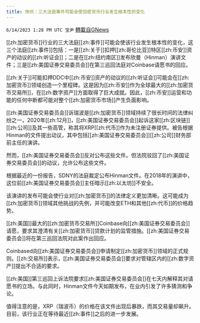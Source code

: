 ```yaml
---
title: 快讯：三大法庭事件可能会使加密货币行业发生根本性的变化
---
```

`6/14/2023 1:28 PM UTC 宝尹` [轉載自GNews](https://gnews.org/articles/1382846)

[[zh:加密货币]]行业的三大法庭[[zh:事件]]可能会使该行业发生根本性的变化，这三个法庭[[zh:事件]]包括：一是[[zh:关于]]扣押[[zh:哥伦比亚]]特区[[zh:币安]]资产的动议的[[zh:听证会]]；二是在[[zh:纽约南区]]发布欣曼（Hinman）演讲文件；三是[[zh:美国证券交易委员会]]在第三巡回法庭对Coinbase请愿书的回应。

[[zh:关于]]可能扣押DDC中[[zh:币安]]资产的动议的[[zh:听证会]]可能会在[[zh:加密货币]]领域创造一个里程碑。这是因为[[zh:币安]]作为全球最大的[[zh:加密货币交易所]]，在[[zh:数字资产]]方面取得了巨大成就。因此，[[zh:币安]]运营和功能的任何中断都可能对整个[[zh:加密货币市场]]产生负面影响。

[[zh:美国证券交易委员会]]诉瑞波是[[zh:加密货币]]领域持续了很长时间的法律纠纷之一，2020年[[zh:12月]]，[[zh:美国证券交易委员会]]起诉这家[[zh:区块链]][[zh:公司]]及其一些高管，称其将XRP[[zh:代币]]作为未注册证券提供。被告根据Hinman的文件提出动议，其中包括[[zh:美国证券交易委员会]][[zh:公司]]财务部前主任的演讲。

然而，[[zh:美国证券交易委员会]]反对公布这些文件。但法院驳回了[[zh:美国证券交易委员会]]的动议，允许公布这些文件。

根据最近的一份报告，SDNY的法庭裁定公布Hinman文件。在2018年的演讲中，这位前[[zh:美国证券交易委员会]]主任暗示[[zh:以太坊]]不安全。

该演讲的发布可能会使行业对[[zh:加密货币]]的法律定义更加清晰。这可能成为[[zh:加密货币]]领域其他挑战的先例，并可能改变ETH和其他[[zh:代币]]的价格趋势。

[[zh:美国]]最大的[[zh:加密货币交易所]]Coinbase向[[zh:美国证券交易委员会]]请愿，要求其澄清有关[[zh:加密货币]]贷款计划的监管措施。[[zh:美国证券交易委员会]]将在第三巡回法院对此案作出回应。

Coinbased向[[zh:美国证券交易委员会]]申请制定[[zh:加密货币]]领域的正式规则。[[zh:交易所]]表示，[[zh:美国证券交易委员会]]要求对管辖区内的[[zh:数字资产]]提出不合适的要求。

[[zh:美国]]第三巡回上诉法院要求[[zh:美国证券交易委员会]]在七天内解释其对请愿书的立场。与此同时，Hinman文件今天如期发布，在业内引发了许多猜测和争论。

值得注意的是，XRP（瑞波币）的价格在该文件出现后暴跌，而其交易量却飙升。目前，该行业正在等待最近[[zh:事件]]之后的进一步发展。
